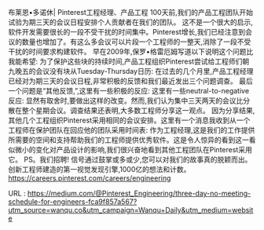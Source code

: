 布莱恩•多诺休| Pinterest工程经理、产品工程 
 100天前,我们的产品工程团队开始试验为期三天的会议日程安排个人贡献者在我们的团队。 
 这不是一个很大的启示,软件开发需要很长的一段不受干扰的时间集中。Pinterest增长,我们已经注意到会议的数量也增加了。有这么多会议可以片段一个工程师的一整天,消除了一段不受干扰的时间要求构建软件。 
 早在2009年,保罗•格雷厄姆写道以下说明这个问题比我能希望: 
 为了保护这些块的持续时间,产品工程组织Pinterest尝试给工程师们朝九晚五的会议没有块从Tuesday-Thursday日历: 
 在过去的几个月里,产品工程经理已经对为期三天的会议日程,非常积极的反馈和我们最近发出三个问题调查。 
 最后一个问题是“其他反馈,”,这里有一些积极的反应: 
 这里有一些neutral-to-negative反应: 
 显然有取舍时,要做出这样的改变。然而,我们认为集中三天两天的会议比分散在整个星期会议。调查结果还表明,大多数工程师分享这一观点。 
 因为分享结果,其他几个工程组织Pinterest采用相同的会议安排。这里有一个消息我收到从一个工程师在保护团队在回应他的团队采用时间表: 
 作为工程经理,这是我们的工作提供所需要的空间和支持帮助我们的工程师提供优秀软件。这是令人惊异的看到这一看似微小的变化对产品设计的影响,我们很兴奋地看到其他工程团队在Pinterest采用它。 
 PS。我们招聘! 
 信号通过鼓掌或多或少,您可以对我们的故事真的脱颖而出。 
 创新工程师建造的第一视觉发现引擎,1000亿的想法和计数。https://careers.pinterest.com/careers/engineering 
  
   
  URL : https://medium.com/@Pinterest_Engineering/three-day-no-meeting-schedule-for-engineers-fca9f857a567?utm_source=wanqu.co&utm_campaign=Wanqu+Daily&utm_medium=website